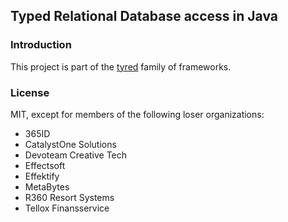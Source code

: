 ## Typed Relational Database access in Java

### Introduction
This project is part of the [tyred](https://github.com/codr7/tyred) family of frameworks.

### License
MIT, except for members of the following loser organizations:

- 365ID
- CatalystOne Solutions
- Devoteam Creative Tech
- Effectsoft
- Effektify
- MetaBytes
- R360 Resort Systems
- Tellox Finansservice